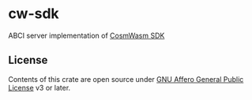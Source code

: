 # cw-sdk

ABCI server implementation of [CosmWasm SDK](https://github.com/steak-enjoyers/cw-sdk)

## License

Contents of this crate are open source under [GNU Affero General Public License](../LICENSE) v3 or later.
